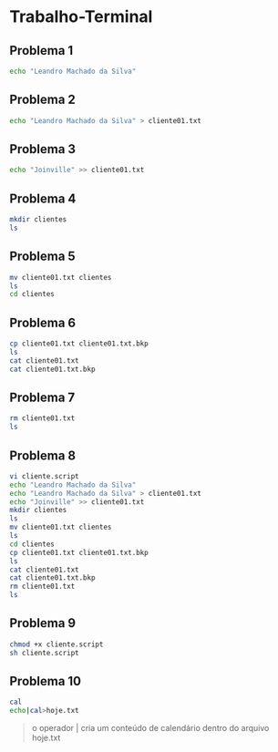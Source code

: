# Trabalho-Terminal

## Problema 1
``` bash
echo "Leandro Machado da Silva"
```

## Problema 2
``` bash
echo "Leandro Machado da Silva" > cliente01.txt
```

## Problema 3
``` bash
echo "Joinville" >> cliente01.txt
```

## Problema 4
``` bash
mkdir clientes
ls
```

## Problema 5
``` bash
mv cliente01.txt clientes
ls
cd clientes
```

## Problema 6
``` bash
cp cliente01.txt cliente01.txt.bkp
ls
cat cliente01.txt
cat cliente01.txt.bkp
```
## Problema 7
```bash
rm cliente01.txt
ls
```
## Problema 8
```bash
vi cliente.script
echo "Leandro Machado da Silva"
echo "Leandro Machado da Silva" > cliente01.txt
echo "Joinville" >> cliente01.txt
mkdir clientes
ls
mv cliente01.txt clientes
ls
cd clientes
cp cliente01.txt cliente01.txt.bkp
ls
cat cliente01.txt
cat cliente01.txt.bkp
rm cliente01.txt
ls
```
## Problema 9
```bash
chmod +x cliente.script
sh cliente.script
```
## Problema 10
```bash
cal
echo|cal>hoje.txt
```
> o operador | cria um conteúdo de calendário dentro do arquivo hoje.txt
